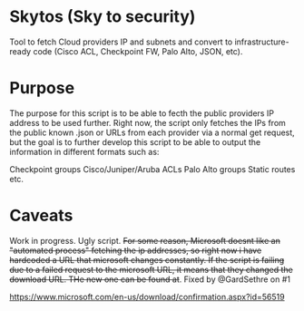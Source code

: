 # Skytos (Sky to security)
Tool to fetch Cloud providers IP and subnets and convert to infrastructure-ready code (Cisco ACL, Checkpoint FW, Palo Alto, JSON, etc).  

# Purpose
The purpose for this script is to be able to fecth the public providers IP address to be used further. Right now, the script only fetches the IPs from the public known .json or URLs from each provider via a normal get request, but the goal is to further develop this script to be able to output the information in different formats such as:

Checkpoint groups
Cisco/Juniper/Aruba ACLs
Palo Alto groups
Static routes
etc.

# Caveats
Work in progress. Ugly script.
~~For some reason, Microsoft doesnt like an "automated process" fetching the ip addresses, so right now i have hardcoded a URL that microsoft changes constantly. If the script is failing due to a failed request to the microsoft URL, it means that they changed the download URL. THe new one can be found at~~. Fixed by @GardSethre on #1

https://www.microsoft.com/en-us/download/confirmation.aspx?id=56519
